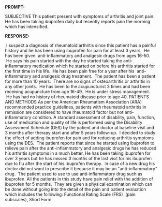**PROMPT:**

SUBJECTIVE This patient present with symptoms of arthritis and joint pain. He has been taking ibuprofen daily but recently reports pain the morning which has intensified. 

**RESPONSE:**

  I suspect a diagnosis of rheumatoid arthritis since this patient has a painful history and he has been using ibuprofen for pain for at least 3 years.  He has been given  anti-inflammatory and analgesic drugs from ages 16-50.  He says his pain started with the day he started taking the anti-inflammatory medication which he started on before his arthritis started for the first time in his life.  He has been pain free for a year after his  anti-inflammatory and analgesic drug treatment.  The patient has been a patient for more than 10 years.  There are no signs of osteoarthritis or arthritis in any other joints.  He has been to the acupuncturist 3 times and had been receiving acupuncture from age 16-49.  He is under stress management.  He has had no history of rheumatoid disease prior to age 40. PATIENTS AND METHODS As per the American Rheumatism Association (ARA) recommended practice guidelines, patients with rheumatoid arthritis in remission are considered to have rheumatoid factor but not anti-inflammatory condition. A standard assessment of disability, pain, function, use of medication and quality of life is performed using the Disability Assessment Schedule (DES) by the patient and doctor at baseline visit and 3 months after therapy start and after 5 years follow-up.  I decided to study the effect of adding ibuprofen for pain and for reducing arthritis symptoms using the DES.  The patient reports that since he started using ibuprofen to relieve pain after the anti-inflammatory and analgesic drugs he has reduced his arthritis symptoms in a much better. He has been taking ibuprofen for over 3 years but he has missed 3 months of the last visit for his ibuprofen due to flu after the start of his ibuprofen therapy.  In case of a new drug his doctor did not want to prescribe it because it may be an "anti-inflammatory" drug.  The patient used to use to use anti-inflammatory drug such as ibuprofen. All the patients in this study have pain relief with the addition of ibuprofen for 5 months.  They are given a physical examination which can be done without going into the detail of the pain and patient evaluation which includes the following: Functional Rating Scale (FRS)  (pain subscales), Short Form